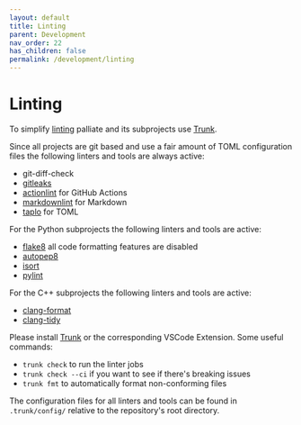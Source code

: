 ```yaml
---
layout: default
title: Linting
parent: Development
nav_order: 22
has_children: false
permalink: /development/linting
---
```


# Linting

To simplify [linting](https://en.wikipedia.org/wiki/Lint_(software)) palliate and its subprojects use [Trunk](https://trunk.io/).

Since all projects are git based and use a fair amount of TOML configuration files the following linters  and tools are always active:
* git-diff-check
* [gitleaks](https://gitleaks.io/)
* [actionlint](https://github.com/rhysd/actionlint) for GitHub Actions
* [markdownlint](https://github.com/DavidAnson/markdownlint) for Markdown
* [taplo](https://taplo.tamasfe.dev/) for TOML


For the Python subprojects the following linters and tools are active:
* [flake8](https://flake8.pycqa.org/en/latest/) all code formatting features are disabled
* [autopep8](https://github.com/hhatto/autopep8)
* [isort](https://pycqa.github.io/isort/)
* [pylint](https://pylint.pycqa.org/en/latest/)

For the C++ subprojects the following linters and tools are active:
* [clang-format](https://clang.llvm.org/docs/ClangFormat.html)
* [clang-tidy](https://clang.llvm.org/extra/clang-tidy/)

Please install [Trunk](https://trunk.io/products/check) or the corresponding VSCode Extension. Some useful commands:
* `trunk check` to run the linter jobs
* `trunk check --ci` if you want to see if there's breaking issues
* `trunk fmt` to automatically format non-conforming files

The configuration files for all linters and tools can be found in `.trunk/config/` relative to the repository's root directory.